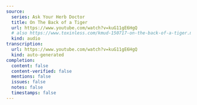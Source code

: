 ```yaml
---
source:
  series: Ask Your Herb Doctor
  title: On The Back of a Tiger
  url: https://www.youtube.com/watch?v=kuG11gE6HgQ
  # also https://www.toxinless.com/kmud-150717-on-the-back-of-a-tiger.mp3
  kind: audio
transcription:
  url: https://www.youtube.com/watch?v=kuG11gE6HgQ
  kind: auto-generated
completion:
  content: false
  content-verified: false
  mentions: false
  issues: false
  notes: false
  timestamps: false
---
```

